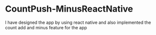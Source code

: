 # CountPush-MinusReactNative
I have designed the app by using react native and also implemented the count add and minus feature for the app
